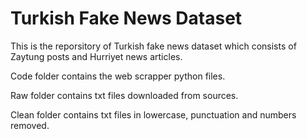 # Turkish Fake News Dataset
This is the reporsitory of Turkish fake news dataset which consists of Zaytung posts and Hurriyet news articles.

Code folder contains the web scrapper python files.

Raw folder contains txt files downloaded from sources.

Clean folder contains txt files in lowercase, punctuation and numbers removed.
